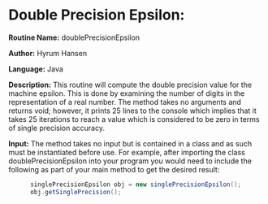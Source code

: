 # Double Precision Epsilon:

**Routine Name:** doublePrecisionEpsilon

**Author:** Hyrum Hansen

**Language:** Java

**Description:** This routine will compute the double precision value for the machine epsilon. This is done by examining the number of digits in the representation of a real number. The method takes no arguments and returns void; however, it prints 25 lines to the console which implies that it takes 25 iterations to reach a value which is considered to be zero in terms of single precision accuracy.

**Input:** The method takes no input but is contained in a class and as such must be instantiated before use. For example, after importing the class doublePrecisionEpsilon into your program you would need to include the following as part of your main method to get the desired result:

```java
      singlePrecisionEpsilon obj = new singlePrecisionEpsilon();
      obj.getSinglePrecision();
```
